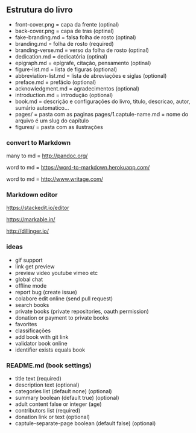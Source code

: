 ## Estrutura do livro

* front-cover.png = capa da frente (optinal)
* back-cover.png = capa de tras (optinal)
* fake-branding.md = falsa folha de rosto (optinal)
* branding.md = folha de rosto (required)
* branding-verse.md = verso da folha de rosto (optinal)
* dedication.md = dedicatória (optinal)
* epigraph.md = epígrafe, citação, pensamento (optinal)
* figure-list.md = lista de figuras (optional)
* abbreviation-list.md = lista de abreviações e siglas (optional)
* preface.md = prefácio (optional)
* acknowledgment.md = agradecimentos (optional)
* introduction.md = introdução (optional)
* book.md = descrição e configurações do livro, titulo, descricao, autor, sumário automatico...
* pages/ = pasta com as paginas
  pages/1.captule-name.md = nome do arquivo é um slug do capítulo
* figures/ = pasta com as ilustrações


### convert to Markdown

many to md = http://pandoc.org/

word to md = https://word-to-markdown.herokuapp.com/

word to md = http://www.writage.com/


### Markdown editor

https://stackedit.io/editor

https://markable.in/

http://dillinger.io/

### ideas

* gif support
* link get preview
* preview video youtube vimeo etc
* global chat
* offline mode
* report bug (create issue)
* colabore edit online (send pull request)
* search books
* private books (private repositories, oauth permission)
* donation or payment to private books
* favorites
* classificações
* add book with git link
* validator book online
* identifier exists equals book


### README.md (book settings)

* title text (required)
* description text (optional)
* categories list (default none) (optional)
* summary boolean (default true) (optional)
* adult content false or integer (age)
* contributors list (required)
* donation link or text (optional)
* captule-separate-page boolean (default false) (optional)
